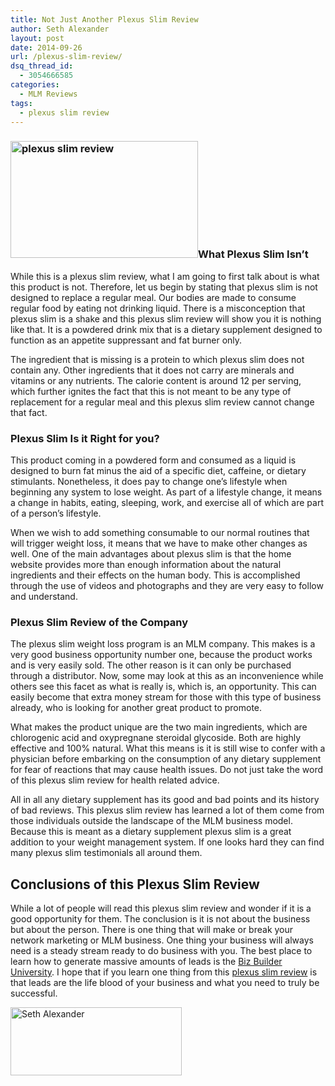 ```yaml
---
title: Not Just Another Plexus Slim Review
author: Seth Alexander
layout: post
date: 2014-09-26
url: /plexus-slim-review/
dsq_thread_id:
  - 3054666585
categories:
  - MLM Reviews
tags:
  - plexus slim review
---
```

### [<img class="alignleft size-medium wp-image-1512" src="http://sethaalexander.com/wp-content/uploads/2014/09/plexus-slim-review-300x187.jpg" alt="plexus slim review" width="300" height="187" />][1]What Plexus Slim Isn’t

While this is a plexus slim review, what I am going to first talk about is what this product is not. Therefore, let us begin by stating that plexus slim is not designed to replace a regular meal. Our bodies are made to consume regular food by eating not drinking liquid. There is a misconception that plexus slim is a shake and this plexus slim review will show you it is nothing like that. It is a powdered drink mix that is a dietary supplement designed to function as an appetite suppressant and fat burner only.

The ingredient that is missing is a protein to which plexus slim does not contain any. Other ingredients that it does not carry are minerals and vitamins or any nutrients. The calorie content is around 12 per serving, which further ignites the fact that this is not meant to be any type of replacement for a regular meal and this plexus slim review cannot change that fact.

### Plexus Slim Is it Right for you?

This product coming in a powdered form and consumed as a liquid is designed to burn fat minus the aid of a specific diet, caffeine, or dietary stimulants. Nonetheless, it does pay to change one&#8217;s lifestyle when beginning any system to lose weight. As part of a lifestyle change, it means a change in habits, eating, sleeping, work, and exercise all of which are part of a person’s lifestyle.

When we wish to add something consumable to our normal routines that will trigger weight loss, it means that we have to make other changes as well. One of the main advantages about plexus slim is that the home website provides more than enough information about the natural ingredients and their effects on the human body. This is accomplished through the use of videos and photographs and they are very easy to follow and understand.

### Plexus Slim Review of the Company

The plexus slim weight loss program is an MLM company. This makes is a very good business opportunity number one, because the product works and is very easily sold. The other reason is it can only be purchased through a distributor. Now, some may look at this as an inconvenience while others see this facet as what is really is, which is, an opportunity. This can easily become that extra money stream for those with this type of business already, who is looking for another great product to promote.

What makes the product unique are the two main ingredients, which are chlorogenic acid and oxypregnane steroidal glycoside. Both are highly effective and 100% natural. What this means is it is still wise to confer with a physician before embarking on the consumption of any dietary supplement for fear of reactions that may cause health issues. Do not just take the word of this plexus slim review for health related advice.

All in all any dietary supplement has its good and bad points and its history of bad reviews. This plexus slim review has learned a lot of them come from those individuals outside the landscape of the MLM business model. Because this is meant as a dietary supplement plexus slim is a great addition to your weight management system. If one looks hard they can find many plexus slim testimonials all around them.

## Conclusions of this Plexus Slim Review

While a lot of people will read this plexus slim review and wonder if it is a good opportunity for them. The conclusion is it is not about the business but about the person. There is one thing that will make or break your network marketing or MLM business. One thing your business will always need is a steady stream ready to do business with you. The best place to learn how to generate massive amounts of leads is the [Biz Builder University][2]. I hope that if you learn one thing from this [plexus slim review][2] is that leads are the life blood of your business and what you need to truly be successful.

[<img class="alignleft size-full wp-image-602" src="http://sethaalexander.com/wp-content/uploads/2012/09/signature.png" alt="Seth Alexander" width="274" height="109" />][3]

 [1]: http://sethaalexander.com/wp-content/uploads/2014/09/plexus-slim-review.jpg
 [2]: http://sethalexander.bizbuilderuniversity.com/?t=saa-plexus-slim-review
 [3]: http://sethaalexander.com/about-seth/ "Bio"